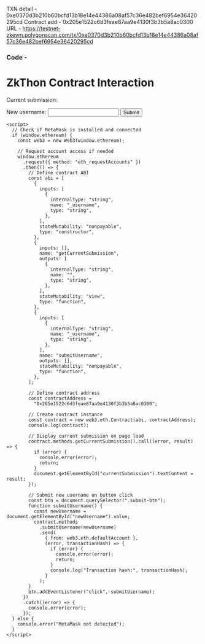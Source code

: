 TXN detail - 0xe0370d3b210b60bcfd13b18e14e44386a08af57c36e482bef6954e36420295cd
Contract add - 0x205e1522c6d3feae87aa9e4130f3b3b5a8ac0300
URL - https://testnet-zkevm.polygonscan.com/tx/0xe0370d3b210b60bcfd13b18e14e44386a08af57c36e482bef6954e36420295cd



### Code - 

<!DOCTYPE html>
<html>
  <head>
    <title>ZkThon Contract Interaction</title>
    <script src="https://cdn.jsdelivr.net/npm/web3@1.5.2/dist/web3.min.js"></script>
  </head>
  <body>
    <h1>ZkThon Contract Interaction</h1>
    <p>Current submission: <span id="currentSubmission"></span></p>
    <label for="newUsername">New username:</label>
    <input type="text" id="newUsername" />
    <button class="submit-btn">Submit</button>

    <script>
      // Check if MetaMask is installed and connected
      if (window.ethereum) {
        const web3 = new Web3(window.ethereum);

        // Request account access if needed
        window.ethereum
          .request({ method: "eth_requestAccounts" })
          .then(() => {
            // Define contract ABI
            const abi = [
              {
                inputs: [
                  {
                    internalType: "string",
                    name: "_username",
                    type: "string",
                  },
                ],
                stateMutability: "nonpayable",
                type: "constructor",
              },
              {
                inputs: [],
                name: "getCurrentSubmission",
                outputs: [
                  {
                    internalType: "string",
                    name: "",
                    type: "string",
                  },
                ],
                stateMutability: "view",
                type: "function",
              },
              {
                inputs: [
                  {
                    internalType: "string",
                    name: "_username",
                    type: "string",
                  },
                ],
                name: "submitUsername",
                outputs: [],
                stateMutability: "nonpayable",
                type: "function",
              },
            ];

            // Define contract address
            const contractAddress =
              "0x205e1522c6d3feae87aa9e4130f3b3b5a8ac0300";

            // Create contract instance
            const contract = new web3.eth.Contract(abi, contractAddress);
            console.log(contract);

            // Display current submission on page load
            contract.methods.getCurrentSubmission().call((error, result) => {
              if (error) {
                console.error(error);
                return;
              }
              document.getElementById("currentSubmission").textContent = result;
            });

            // Submit new username on button click
            const btn = document.querySelector(".submit-btn");
            function submitUsername() {
              const newUsername = document.getElementById("newUsername").value;
              contract.methods
                .submitUsername(newUsername)
                .send(
                  { from: web3.eth.defaultAccount },
                  (error, transactionHash) => {
                    if (error) {
                      console.error(error);
                      return;
                    }
                    console.log("Transaction hash:", transactionHash);
                  }
                );
            }
            btn.addEventListener("click", submitUsername);
          })
          .catch((error) => {
            console.error(error);
          });
      } else {
        console.error("MetaMask not detected");
      }
    </script>
  </body>
</html>
